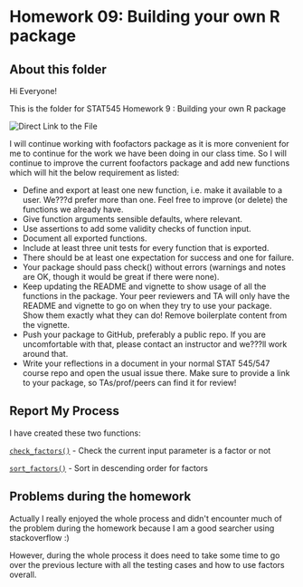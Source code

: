 Homework 09: Building your own R package
=====================

## About this folder
Hi Everyone!

This is the folder for STAT545 Homework 9 : Building your own R package

![Direct Link to the File](https://github.com/arthursunbao/foofactors "Direct Link to the File")

I will continue working with foofactors package as it is more convenient for me to continue for the work we have been doing in our class time. So I will continue to improve the current foofactors package and add new functions which will hit the below requirement as listed:

- Define and export at least one new function, i.e. make it available to a user. We???d prefer more than one. Feel free to improve (or delete) the functions we already have.
- Give function arguments sensible defaults, where relevant.
- Use assertions to add some validity checks of function input.
- Document all exported functions.
- Include at least three unit tests for every function that is exported.
- There should be at least one expectation for success and one for failure.
- Your package should pass check() without errors (warnings and notes are OK, though it would be great if there were none).
- Keep updating the README and vignette to show usage of all the functions in the package. Your peer reviewers and TA will only have the README and vignette to go on when they try to use your package. Show them exactly what they can do! Remove boilerplate content from the vignette.
- Push your package to GitHub, preferably a public repo. If you are uncomfortable with that, please contact an instructor and we???ll work around that.
- Write your reflections in a document in your normal STAT 545/547 course repo and open the usual issue there. Make sure to provide a link to your package, so TAs/prof/peers can find it for review!

## Report My Process

I have created these two functions:

[`check_factors()`](https://github.com/arthursunbao/foofactors/blob/master/R/check_factor.R) - Check the current input parameter is a factor or not

[`sort_factors()`](https://github.com/arthursunbao/foofactors/blob/master/R/sort_factor.R) - Sort in descending order for factors

## Problems during the homework

Actually I really enjoyed the whole process and didn't encounter much of the problem during the homework because I am a good searcher using stackoverflow :)

However, during the whole process it does need to take some time to go over the previous lecture with all the testing cases and how to use factors overall. 

 


